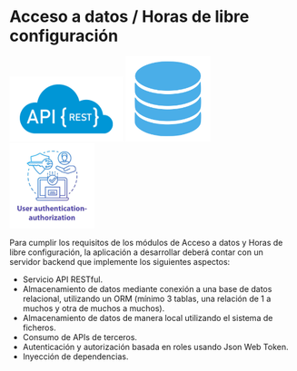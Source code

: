# Acceso a datos / Horas de libre configuración

<p>
  <img src="api_rest.png" width="200" />
  <img src="database.png" width="150" />
  <img src="auth.jpg" width="150" />
</p>

Para cumplir los requisitos de los módulos de Acceso a datos y Horas de libre configuración, la aplicación a desarrollar deberá contar con un servidor backend que implemente los siguientes aspectos:
- Servicio API RESTful.
- Almacenamiento de datos mediante conexión a una base de datos relacional, utilizando un ORM (mínimo 3 tablas, una relación de 1 a muchos y otra de muchos a muchos).
- Almacenamiento de datos de manera local utilizando el sistema de ficheros.
- Consumo de APIs de terceros.
- Autenticación y autorización basada en roles usando Json Web Token.
- Inyección de dependencias.
